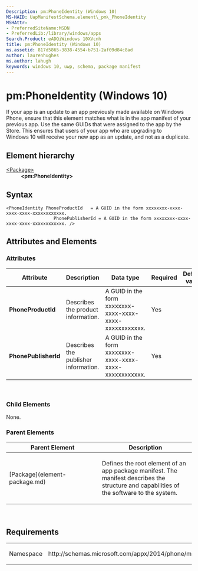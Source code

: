 ```yaml
---
Description: pm:PhoneIdentity (Windows 10)
MS-HAID: UapManifestSchema.element\_pm\_PhoneIdentity
MSHAttr:
- PreferredSiteName:MSDN
- PreferredLib:/library/windows/apps
Search.Product: eADQiWindows 10XVcnh
title: pm:PhoneIdentity (Windows 10)
ms.assetid: 817d5865-3838-4554-b751-2af09d84c8ad
author: laurenhughes
ms.author: lahugh
keywords: windows 10, uwp, schema, package manifest
---
```


# pm:PhoneIdentity (Windows 10)


If your app is an update to an app previously made available on Windows Phone, ensure that this element matches what is in the app manifest of your previous app. Use the same GUIDs that were assigned to the app by the Store. This ensures that users of your app who are upgrading to Windows 10 will receive your new app as an update, and not as a duplicate.

## Element hierarchy

<dl>
<dt><a href="element-package.md">&lt;Package&gt;</a></dt>
<dd><b>&lt;pm:PhoneIdentity&gt;</b></dd>
</dl>

## Syntax

``` syntax
<PhoneIdentity PhoneProductId   = A GUID in the form xxxxxxxx-xxxx-xxxx-xxxx-xxxxxxxxxxxx.
                  PhonePublisherId = A GUID in the form xxxxxxxx-xxxx-xxxx-xxxx-xxxxxxxxxxxx. />
```

## Attributes and Elements


### Attributes

<table>
<colgroup>
<col width="20%" />
<col width="20%" />
<col width="20%" />
<col width="20%" />
<col width="20%" />
</colgroup>
<thead>
<tr class="header">
<th>Attribute</th>
<th>Description</th>
<th>Data type</th>
<th>Required</th>
<th>Default value</th>
</tr>
</thead>
<tbody>
<tr class="odd">
<td><strong>PhoneProductId</strong></td>
<td><p>Describes the product information.</p></td>
<td>A GUID in the form xxxxxxxx-xxxx-xxxx-xxxx-xxxxxxxxxxxx.</td>
<td>Yes</td>
<td></td>
</tr>
<tr class="even">
<td><strong>PhonePublisherId</strong></td>
<td><p>Describes the publisher information.</p></td>
<td>A GUID in the form xxxxxxxx-xxxx-xxxx-xxxx-xxxxxxxxxxxx.</td>
<td>Yes</td>
<td></td>
</tr>
</tbody>
</table>

 

### Child Elements

None.

### Parent Elements

<table>
<colgroup>
<col width="50%" />
<col width="50%" />
</colgroup>
<thead>
<tr class="header">
<th>Parent Element</th>
<th>Description</th>
</tr>
</thead>
<tbody>
<tr class="odd">
<td>[Package](element-package.md)</td>
<td><p>Defines the root element of an app package manifest. The manifest describes the structure and capabilities of the software to the system.</p></td>
</tr>
</tbody>
</table>

 

## Requirements

<table>
<colgroup>
<col width="50%" />
<col width="50%" />
</colgroup>
<tbody>
<tr class="odd">
<td><p>Namespace</p></td>
<td><p>http://schemas.microsoft.com/appx/2014/phone/manifest</p></td>
</tr>
</tbody>
</table>

 

 



